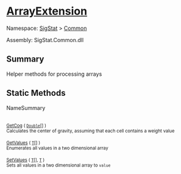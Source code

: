 # [ArrayExtension](./ArrayExtension.md)

Namespace: [SigStat]() > [Common](./README.md)

Assembly: SigStat.Common.dll

## Summary
Helper methods for processing arrays

## Static Methods

NameSummary

<br><sub>[GetCog](./Methods/ArrayExtension-100663390.md) ( [`Double`](https://docs.microsoft.com/en-us/dotnet/api/System.Double)[] )</sub><br><sub>Calculates the center of gravity, assuming that each cell contains  a weight value</sub><br>
<br><sub>[GetValues](./Methods/ArrayExtension-100663385.md) ( [`T`](./ArrayExtension.md)[] )</sub><br><sub>Enumerates all values in a two dimensional array</sub><br>
<br><sub>[SetValues](./Methods/ArrayExtension-100663386.md) ( [`T`](./ArrayExtension.md)[], [`T`](./ArrayExtension.md) )</sub><br><sub>Sets all values in a two dimensional array to `value`</sub><br>



